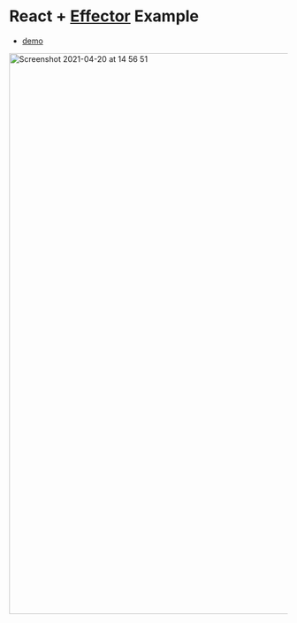# React + [Effector](https://effector.dev/) Example

- [demo](https://gthrm.github.com/todo-react-effector/)

<img width="1014" alt="Screenshot 2021-04-20 at 14 56 51" src="https://user-images.githubusercontent.com/38502733/115394024-09478280-a1eb-11eb-8903-a21186c3187f.png">
